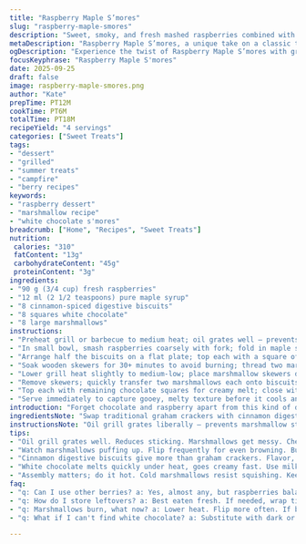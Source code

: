 ```yaml
---
title: "Raspberry Maple S’mores"
slug: "raspberry-maple-smores"
description: "Sweet, smoky, and fresh mashed raspberries combined with grilled marshmallows. Swap dark chocolate for rich white chocolate, and traditional graham crackers for cinnamon-spiced digestive biscuits. Maple syrup adds an extra layer of sweetness and complexity. Cook marshmallows slowly over medium heat, watching for golden bubbles and a toasted, caramelized surface. Use skewers soaked in water to avoid flare-ups. The mixture of fruit acidity, creamy melted chocolate, and charred marshmallows makes every bite a texture and flavor dance."
metaDescription: "Raspberry Maple S’mores, a unique take on a classic treat melding grilled marshmallows, white chocolate, and fresh raspberries with a hint of maple."
ogDescription: "Experience the twist of Raspberry Maple S’mores with grilled marshmallows and fresh berries that elevate your outdoor dessert game."
focusKeyphrase: "Raspberry Maple S'mores"
date: 2025-09-25
draft: false
image: raspberry-maple-smores.png
author: "Kate"
prepTime: PT12M
cookTime: PT6M
totalTime: PT18M
recipeYield: "4 servings"
categories: ["Sweet Treats"]
tags:
- "dessert"
- "grilled"
- "summer treats"
- "campfire"
- "berry recipes"
keywords:
- "raspberry dessert"
- "marshmallow recipe"
- "white chocolate s'mores"
breadcrumb: ["Home", "Recipes", "Sweet Treats"]
nutrition: 
 calories: "310"
 fatContent: "13g"
 carbohydrateContent: "45g"
 proteinContent: "3g"
ingredients:
- "90 g (3/4 cup) fresh raspberries"
- "12 ml (2 1/2 teaspoons) pure maple syrup"
- "8 cinnamon-spiced digestive biscuits"
- "8 squares white chocolate"
- "8 large marshmallows"
instructions:
- "Preheat grill or barbecue to medium heat; oil grates well — prevents sticking, no mess later."
- "In small bowl, smash raspberries coarsely with fork; fold in maple syrup for sweetness and slight viscosity, keeps mixture clingy."
- "Arrange half the biscuits on a flat plate; top each with a square of white chocolate. Reserve."
- "Soak wooden skewers for 30+ minutes to avoid burning; thread two marshmallows per skewer. Lightly grease skewers for extra insurance."
- "Lower grill heat slightly to medium-low; place marshmallow skewers directly on grates. Watch closely — marshmallows puff, bubble, then golden brown all around; takes about 4 to 5 minutes. Flip 3 times evenly. Avoid black char — bitter and dry."
- "Remove skewers; quickly transfer two marshmallows each onto biscuits with chocolate. Spoon enough raspberry-maple mixture over marshmallows while still hot and pliable."
- "Top each with remaining chocolate squares for creamy melt; close with remaining biscuits gently pressing in; balance is delicate — don’t crush marshmallows."
- "Serve immediately to capture gooey, melty texture before it cools and stiffens."
introduction: "Forget chocolate and raspberry apart from this kind of direct contact. Marshmallows scorching slowly, a faint hiss, puff then crisp skin forming. The tart brightness of mashed berries cuts through sugary fat and melty chocolate. No egg, no dairy beside what’s in the chocolate or marshmallows. Cinnamon digestive biscuits instead of graham crackers shift flavors toward warm spice. Trust the grill temp — medium heat means even caramelization versus instant blackness. Use wooden skewers soaked to avoid smoke alarm triggers. Each bite's a tug-of-war between soft, crunchy, sweet, acid, and char. The maple syrup sticks berries and keeps flavors fresh. Hot assembly crucial; cool s’mores turn into stiff hockey pucks. Worth the patience. No surprises if you know your tools. The rhythm of turning marshmallows in place teaches patience; timing is tactile, not rigid."
ingredientsNote: "Swap traditional graham crackers with cinnamon digestive biscuits for a subtle spice that complements the berries. Use white chocolate over dark or milk for a creamy, buttery profile that melts quickly under heat and sharp berry acidity. Maple syrup replaces sugar to bind crushed raspberries, adding complexity and moisture. Soaking wooden skewers prevents flare-ups and burnt tips, an often overlooked step that saves flavor. Fresh raspberries must be ripe but firm to avoid excessive juice loss during mashing; under-ripe berries lack sweetness, over-ripe may turn watery. Keep ingredients close to room temperature, especially marshmallows; cold marshmallows can resist toasting evenly. This method works with any fresh berries, but raspberries strike the right balance of tartness and texture. White chocolate isn’t totally dairy-free – adapt with vegan chocolate if needed."
instructionsNote: "Oil grill grates liberally — prevents marshmallow sticking, difficult cleanup. Medium-low heat, not high — marshmallows puff, bubble, crisp within several minutes instead of blackening instantly. Watch closely and flip every 90 seconds to achieve even browning. Pause flipping if marshmallows start to catch flame; patience prevents bitter burnt flavor. Assemble s’mores while marshmallows still pliable and hot — crucial step; cooled marshmallow becomes hard to press between biscuits. Don’t over-squeeze; gentle but firm pressure prevents marshmallows oozing out excessively. Layering white chocolate on both sides of marshmallow boosts melting and flavor integration. The tart maple-berry mixture should remain chunky, not liquefied — otherwise s’mores get soggy. Serve immediately for best texture contrast; leftovers can dry out and should be reheated gently if necessary. Keep skewers wet and at hand before and during grilling."
tips:
- "Oil grill grates well. Reduces sticking. Marshmallows get messy. Check temperature; medium heat keeps them from burning too fast. Control flames with soaked skewers."
- "Watch marshmallows puffing up. Flip frequently for even browning. Burnt marshmallows taste bad, upset the balance. Catch that golden hue, bubbles form."
- "Cinnamon digestive biscuits give more than graham crackers. Flavor, spice—goes well with berries. Swap if you want, but try them. Mash raspberries until chunky."
- "White chocolate melts quickly under heat, goes creamy fast. Use milk chocolate if needed. Vary flavors, but test how they interact with berries."
- "Assembly matters; do it hot. Cold marshmallows resist squishing. Keep pressure gentle, careful not to ruin the texture. Serve warm for the best experience."
faq:
- "q: Can I use other berries? a: Yes, almost any, but raspberries balance nicely. Blackberries, strawberries, can work. Consider acidity vs sweetness."
- "q: How do I store leftovers? a: Best eaten fresh. If needed, wrap tightly. Reheat gently. Microwave or low oven works. Revive texture."
- "q: Marshmallows burn, what now? a: Lower heat. Flip more often. If burnt, toss — starts over. Burnt flavor ruins everything."
- "q: What if I can't find white chocolate? a: Substitute with dark or milk chocolate. Check melt point, adjust timing; may need tweaks."

---
```

